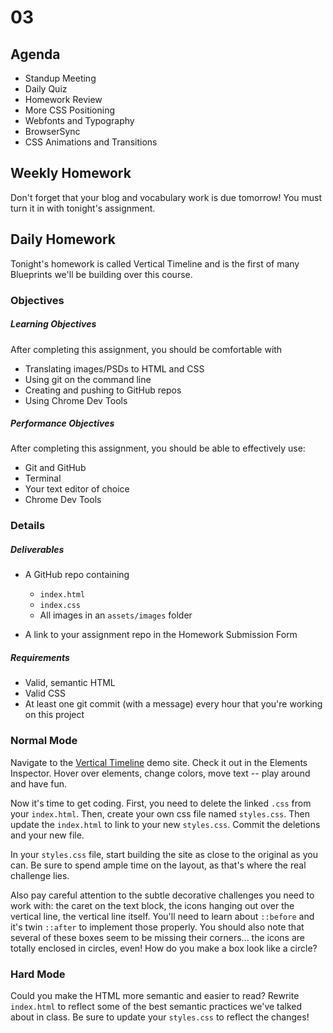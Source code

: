 # 03

## Agenda

* Standup Meeting
* Daily Quiz
* Homework Review
* More CSS Positioning
* Webfonts and Typography
* BrowserSync
* CSS Animations and Transitions

## Weekly Homework
Don't forget that your blog and vocabulary work is due tomorrow! You must turn it in with tonight's assignment.

## Daily Homework
Tonight's homework is called Vertical Timeline and is the first of many Blueprints we'll be building over this course.

### Objectives

##### Learning Objectives

After completing this assignment, you should be comfortable with

* Translating images/PSDs to HTML and CSS
* Using git on the command line
* Creating and pushing to GitHub repos
* Using Chrome Dev Tools

##### Performance Objectives

After completing this assignment, you should be able to effectively use:

* Git and GitHub
* Terminal
* Your text editor of choice
* Chrome Dev Tools

### Details

##### Deliverables

* A GitHub repo containing
    * `index.html`
    * `index.css`
    * All images in an `assets/images` folder

* A link to your assignment repo in the Homework Submission Form

##### Requirements

* Valid, semantic HTML
* Valid CSS
* At least one git commit (with a message) every hour that you're working on this project

### Normal Mode

Navigate to the [Vertical Timeline](http://tympanus.net/codrops/2013/05/02/vertical-timeline/) demo site. Check it out in the Elements Inspector. Hover over elements, change colors, move text -- play around and have fun.

Now it's time to get coding. First, you need to delete the linked `.css` from your `index.html`. Then, create your own css file named `styles.css`. Then update the `index.html` to link to your new `styles.css`. Commit the deletions and your new file.

In your `styles.css` file, start building the site as close to the original as you can. Be sure to spend ample time on the layout, as that's where the real challenge lies. 

Also pay careful attention to the subtle decorative challenges you need to work with: the caret on the text block, the icons hanging out over the vertical line, the vertical line itself. You'll need to learn about `::before` and it's twin `::after` to implement those properly. You should also note that several of these boxes seem to be missing their corners... the icons are totally enclosed in circles, even! How do you make a box look like a circle?

### Hard Mode
Could you make the HTML more semantic and easier to read? Rewrite `index.html` to reflect some of the best semantic practices we've talked about in class. Be sure to update your `styles.css` to reflect the changes!
